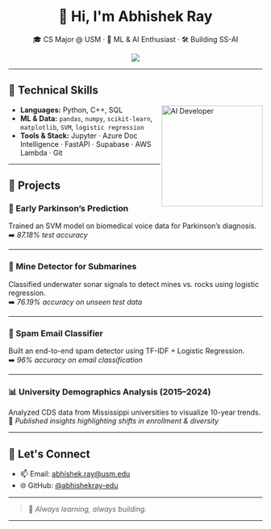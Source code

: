 

<h1 align="center">👋 Hi, I'm Abhishek Ray</h1>

<p align="center">
  🎓 CS Major @ USM · 🔬 ML & AI Enthusiast · 🛠 Building SS-AI  
</p>

<p align="center">
  <a href="https://github.com/abhishekray-edu"><img src="https://img.shields.io/badge/github-%2312100E.svg?&style=for-the-badge&logo=github&logoColor=white" /></a>
</p>

---

## 🧠 Technical Skills

<img align="right" width="200" src="https://media.giphy.com/media/qgQUggAC3Pfv687qPC/giphy.gif" alt="AI Developer" />

- **Languages:** Python, C++, SQL  
- **ML & Data:** `pandas`, `numpy`, `scikit-learn`, `matplotlib`, `SVM`, `logistic regression`  
- **Tools & Stack:** Jupyter · Azure Doc Intelligence · FastAPI · Supabase · AWS Lambda · Git

---

## 🚀 Projects
### 🧬 Early Parkinson’s Prediction
Trained an SVM model on biomedical voice data for Parkinson’s diagnosis.  
➡️ *87.18% test accuracy*


---

### 🔎 Mine Detector for Submarines
Classified underwater sonar signals to detect mines vs. rocks using logistic regression.  
➡️ *76.19% accuracy on unseen test data*

---

### 📧 Spam Email Classifier
Built an end-to-end spam detector using TF-IDF + Logistic Regression.  
➡️ *96% accuracy on email classification*

---

### 📊 University Demographics Analysis (2015–2024)
Analyzed CDS data from Mississippi universities to visualize 10-year trends.  
📝 *Published insights highlighting shifts in enrollment & diversity*


---

## 💬 Let's Connect

- 📫 Email: [abhishek.ray@usm.edu](mailto:abhishek.ray@usm.edu)
- 🌐 GitHub: [@abhishekray-edu](https://github.com/abhishekray-edu)

---

> 🧠 *Always learning, always building.*

---

